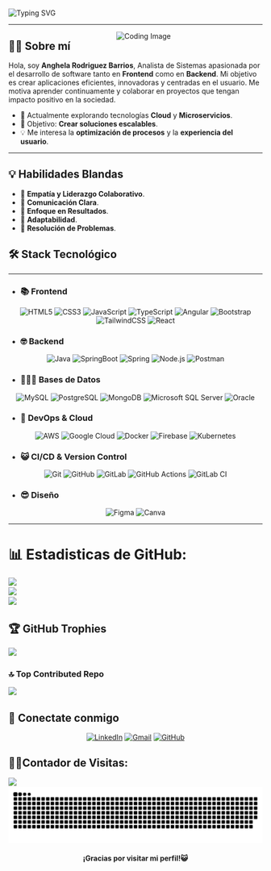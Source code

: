 # <div align="center">
  <img src="https://readme-typing-svg.demolab.com?font=Fira+Code&size=25&pause=1000&color=ffff00&center=true&vCenter=true&width=600&lines=%C2%A1Hola 🤓!+Soy+Anghela+Rodriguez+Barrios;Analista+de+Sistemas;Frontend+%26+Backend+Developer;Apasionada+por+la+Tecnolog%C3%ADa+y+el+Dise%C3%B1o" alt="Typing SVG" />
</div>

---

<img align="right" width="290" alt="Coding Image" src="https://wallpapers.com/images/featured/programacion-de-iphone-bd86goc4fhvenj72.jpg"/>

## 👩‍💻 Sobre mí

Hola, soy **Anghela Rodriguez Barrios**, Analista de Sistemas apasionada por el desarrollo de software tanto en **Frontend** como en **Backend**. Mi objetivo es crear aplicaciones eficientes, innovadoras y centradas en el usuario. Me motiva aprender continuamente y colaborar en proyectos que tengan impacto positivo en la sociedad.

- 🌱 Actualmente explorando tecnologías **Cloud** y **Microservicios**.
- 🎯 Objetivo: **Crear soluciones escalables**.
- 💡 Me interesa la **optimización de procesos** y la **experiencia del usuario**.

---

## 💡 Habilidades Blandas

- 🌟 **Empatía y Liderazgo Colaborativo**.  
- 💬 **Comunicación Clara**.  
- 🎯 **Enfoque en Resultados**.  
- 🔄 **Adaptabilidad**.  
- 🧩 **Resolución de Problemas**.  


## 🛠️ Stack Tecnológico

---

- ### **📚 Frontend**
<div align="center">

![HTML5](https://img.shields.io/badge/HTML5-E34F26?style=for-the-badge&logo=html5&logoColor=white)
![CSS3](https://img.shields.io/badge/CSS3-1572B6?style=for-the-badge&logo=css3&logoColor=white)
![JavaScript](https://img.shields.io/badge/JavaScript-F7DF1E?style=for-the-badge&logo=javascript&logoColor=black)
![TypeScript](https://img.shields.io/badge/TypeScript-3178C6?style=for-the-badge&logo=typescript&logoColor=white)
![Angular](https://img.shields.io/badge/Angular-DD0031?style=for-the-badge&logo=angular&logoColor=white)
![Bootstrap](https://img.shields.io/badge/Bootstrap-7952B3?style=for-the-badge&logo=bootstrap&logoColor=white)
![TailwindCSS](https://img.shields.io/badge/TailwindCSS-06B6D4?style=for-the-badge&logo=tailwindcss&logoColor=white)
![React](https://img.shields.io/badge/React-61DAFB?style=for-the-badge&logo=react&logoColor=black)

</div>

- ### **🤓 Backend**
<div align="center">

![Java](https://img.shields.io/badge/Java-007396?style=for-the-badge&logo=java&logoColor=white)
![SpringBoot](https://img.shields.io/badge/SpringBoot-6DB33F?style=for-the-badge&logo=spring-boot&logoColor=white)
![Spring](https://img.shields.io/badge/Spring-6DB33F?style=for-the-badge&logo=spring&logoColor=white)
![Node.js](https://img.shields.io/badge/Node.js-339933?style=for-the-badge&logo=node.js&logoColor=white)
![Postman](https://img.shields.io/badge/Postman-FF6C37?style=for-the-badge&logo=postman&logoColor=white)

</div>

- ### **👨🏻‍💻 Bases de Datos**
<div align="center">

![MySQL](https://img.shields.io/badge/MySQL-4479A1?style=for-the-badge&logo=mysql&logoColor=white)
![PostgreSQL](https://img.shields.io/badge/PostgreSQL-316192?style=for-the-badge&logo=postgresql&logoColor=white)
![MongoDB](https://img.shields.io/badge/MongoDB-47A248?style=for-the-badge&logo=mongodb&logoColor=white)
![Microsoft SQL Server](https://img.shields.io/badge/SQL_Server-CC2927?style=for-the-badge&logo=microsoft-sql-server&logoColor=white)
![Oracle](https://img.shields.io/badge/Oracle-F80000?style=for-the-badge&logo=oracle&logoColor=white)

</div>

- ### **🎯 DevOps & Cloud**
<div align="center">

![AWS](https://img.shields.io/badge/AWS-232F3E?style=for-the-badge&logo=amazon-aws&logoColor=white)
![Google Cloud](https://img.shields.io/badge/Google_Cloud-4285F4?style=for-the-badge&logo=google-cloud&logoColor=white)
![Docker](https://img.shields.io/badge/Docker-2496ED?style=for-the-badge&logo=docker&logoColor=white)
![Firebase](https://img.shields.io/badge/Firebase-FFCA28?style=for-the-badge&logo=firebase&logoColor=black)
![Kubernetes](https://img.shields.io/badge/Kubernetes-326CE5?style=for-the-badge&logo=kubernetes&logoColor=white)

</div>

- ### **😺 CI/CD & Version Control**
<div align="center">

![Git](https://img.shields.io/badge/Git-F05032?style=for-the-badge&logo=git&logoColor=white)
![GitHub](https://img.shields.io/badge/GitHub-100000?style=for-the-badge&logo=github&logoColor=white)
![GitLab](https://img.shields.io/badge/GitLab-FCA121?style=for-the-badge&logo=gitlab&logoColor=white)
![GitHub Actions](https://img.shields.io/badge/GitHub_Actions-2088FF?style=for-the-badge&logo=github-actions&logoColor=white)
![GitLab CI](https://img.shields.io/badge/GitLab_CI-330F63?style=for-the-badge&logo=gitlab&logoColor=white)

</div>

- ### **😎 Diseño**
<div align="center">

![Figma](https://img.shields.io/badge/Figma-F24E1E?style=for-the-badge&logo=figma&logoColor=white)
![Canva](https://img.shields.io/badge/Canva-00C4CC?style=for-the-badge&logo=canva&logoColor=white)

</div>

---


# 📊 Estadisticas de GitHub:
![](https://github-readme-stats.vercel.app/api?username=AnghelaRodriguezBarrios&theme=radical&hide_border=false&include_all_commits=false&count_private=false)<br/>
![](https://github-readme-streak-stats.herokuapp.com/?user=AnghelaRodriguezBarrios&theme=radical&hide_border=false)<br/>
![](https://github-readme-stats.vercel.app/api/top-langs/?username=AnghelaRodriguezBarrios&theme=radical&hide_border=false&include_all_commits=false&count_private=false&layout=compact)

## 🏆 GitHub Trophies
![](https://github-profile-trophy.vercel.app/?username=AnghelaRodriguezBarrios&theme=radical&no-frame=false&no-bg=true&margin-w=4)

### 🔝 Top Contributed Repo
![](https://github-contributor-stats.vercel.app/api?username=AnghelaRodriguezBarrios&limit=5&theme=dark&combine_all_yearly_contributions=true)


## 🤝 Conectate conmigo

<div align="center">

[![LinkedIn](https://img.shields.io/badge/LinkedIn-0077B5?style=for-the-badge&logo=linkedin&logoColor=white)](https://www.linkedin.com/in/anghela-antonella-rodriguez-barrios-a613b6238/)
[![Gmail](https://img.shields.io/badge/Gmail-D14836?style=for-the-badge&logo=gmail&logoColor=white)](mailto:anghela.rodriguez@vallegrande.edu.pe)
[![GitHub](https://img.shields.io/badge/GitHub-100000?style=for-the-badge&logo=github&logoColor=white)](https://github.com/AnghelaRodriguezBarrios)

</div>

## 👩‍💻Contador de Visitas: 
<img src="https://profile-counter.glitch.me/AnghelaRodriguezBarrios/count.svg"/>

<div align="center">
  <img  src="https://github.com/1999AZZAR/1999AZZAR/blob/readme/resources/grid-snake.svg"
       alt="snake" /></a>
</div>

<h4 align="center">¡Gracias por visitar mi perfil!😺</h4>
